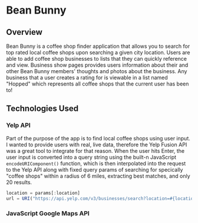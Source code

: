 # Bean Bunny


## Overview
Bean Bunny is a coffee shop finder application that allows you to search for top rated local coffee shops upon searching a given city location. Users are able to add coffee shop businesses to lists that they can quickly reference and view. Business show pages provides users information about their and other Bean Bunny members' thoughts and photos about the business. Any business that a user creates a rating for is viewable in a list named "Hopped" which represents all coffee shops that the current user has been to!


## Technologies Used
### Yelp API
Part of the purpose of the app is to find local coffee shops using user input. I wanted to provide users with real, live data, therefore the Yelp Fusion API was a great tool to integrate for that reason. When the user hits Enter, the user input is converted into a query string using the built-n JavaScript `encodeURIComponent()` function, which is then interpolated into the request to the Yelp API along with fixed query params of searching for specically "coffee shops" within a radius of 6 miles, extracting best matches, and only 20 results. 

```JavaScript
location = params[:location]
url = URI("https://api.yelp.com/v3/businesses/search?location=#{location}&term=coffee%20shop&radius=10000&&sort_by=best_match&limit=20")
```

### JavaScript Google Maps API

